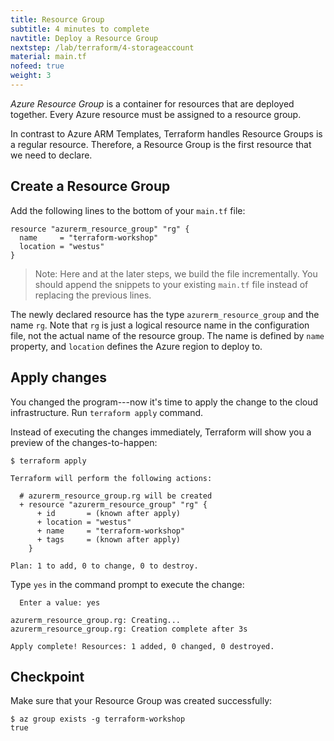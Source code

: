 ```yaml
---
title: Resource Group
subtitle: 4 minutes to complete
navtitle: Deploy a Resource Group
nextstep: /lab/terraform/4-storageaccount
material: main.tf
nofeed: true
weight: 3
---
```


*Azure Resource Group* is a container for resources that are deployed together. Every Azure resource must be assigned to a resource group.

In contrast to Azure ARM Templates, Terraform handles Resource Groups is a regular resource. Therefore, a Resource Group is the first resource that we need to declare.

## Create a Resource Group

Add the following lines to the bottom of your `main.tf` file:

```hcl
resource "azurerm_resource_group" "rg" {
  name     = "terraform-workshop"
  location = "westus"
}
```

> Note: Here and at the later steps, we build the file incrementally. You should append the snippets to your existing `main.tf` file instead of replacing the previous lines.

The newly declared resource has the type `azurerm_resource_group` and the name `rg`. Note that `rg` is just a logical resource name in the configuration file, not the actual name of the resource group. The name is defined by `name` property, and `location` defines the Azure region to deploy to.

## Apply changes

You changed the program---now it's time to apply the change to the cloud infrastructure. Run `terraform apply` command.

Instead of executing the changes immediately, Terraform will show you a preview of the changes-to-happen:

```
$ terraform apply

Terraform will perform the following actions:

  # azurerm_resource_group.rg will be created
  + resource "azurerm_resource_group" "rg" {
      + id       = (known after apply)
      + location = "westus"
      + name     = "terraform-workshop"
      + tags     = (known after apply)
    }

Plan: 1 to add, 0 to change, 0 to destroy.
```

Type `yes` in the command prompt to execute the change:

```
  Enter a value: yes

azurerm_resource_group.rg: Creating...
azurerm_resource_group.rg: Creation complete after 3s

Apply complete! Resources: 1 added, 0 changed, 0 destroyed.
```

## Checkpoint

Make sure that your Resource Group was created successfully:

```
$ az group exists -g terraform-workshop
true
```
